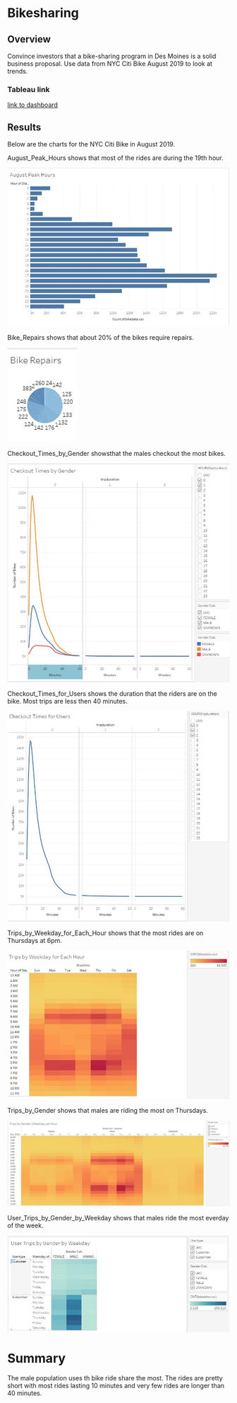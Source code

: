# Bikesharing

## Overview
Convince investors that a bike-sharing program in Des Moines is a solid business proposal. Use data from NYC Citi Bike August 2019 to look at trends.

### Tableau link
[link to dashboard](https://public.tableau.com/app/profile/joe.apodaca/viz/Citi_Bike_16574804301670/CitiBike?publish=yes "link to dashboard")

## Results
Below are the charts for the NYC Citi Bike in August 2019.

August_Peak_Hours shows that most of the rides are during the 19th hour.

![August_Peak_Hours](https://github.com/joeapodaca/bikesharing/blob/main/pics/August_Peak_Hours.JPG)

Bike_Repairs shows that about 20% of the bikes require repairs.

![Bike_Repairs](https://github.com/joeapodaca/bikesharing/blob/main/pics/Bike_Repairs.JPG)

Checkout_Times_by_Gender showsthat the males checkout the most bikes.

![Checkout_Times_by_Gender](https://github.com/joeapodaca/bikesharing/blob/main/pics/Checkout_Times_by_Gender.JPG)

Checkout_Times_for_Users shows the duration that the riders are on the bike.  Most trips are less then 40 minutes.

![Checkout_Times_for_Users](https://github.com/joeapodaca/bikesharing/blob/main/pics/Checkout_Times_for_Users.JPG)

Trips_by_Weekday_for_Each_Hour shows that the most rides are on Thursdays at 6pm.

![Trips_by_Weekday_for_Each_Hour](https://github.com/joeapodaca/bikesharing/blob/main/pics/Trips_by_Weekday_for_Each_Hour.JPG)

Trips_by_Gender shows that males are riding the most on Thursdays.

![Trips_by_Gender](https://github.com/joeapodaca/bikesharing/blob/main/pics/Trips_by_Gender.JPG)

User_Trips_by_Gender_by_Weekday shows that males ride the most everday of the week.

![User_Trips_by_Gender_by_Weekday](https://github.com/joeapodaca/bikesharing/blob/main/pics/User_Trips_by_Gender_by_Weekday.JPG)

# Summary

The male population uses th bike ride share the most.  The rides are pretty short with most rides lasting 10 minutes and very few rides are longer than 40 minutes.  
